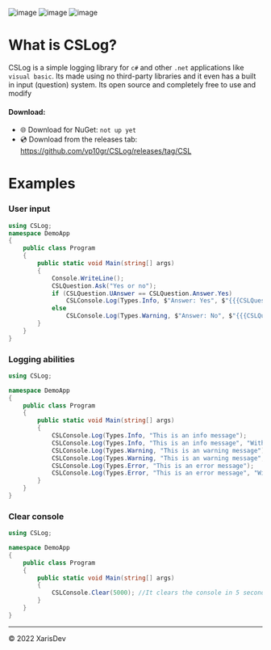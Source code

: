 ![image](https://img.shields.io/badge/Version-0.0.0-red)
![image](https://img.shields.io/badge/license-MIT-green)
![image](https://img.shields.io/badge/Lines_of_code-2.9k-black)


# What is CSLog?
CSLog is a simple logging library for `c#` and other `.net` applications like `visual basic`. Its made using no third-party libraries and it even has a built in input (question) system. Its open source and completely free to use and modify



#### Download:
- 🌐 Download for NuGet: `not up yet`
- 💿 Download from the releases tab: https://github.com/vp10gr/CSLog/releases/tag/CSL

 

# Examples 

### User input

```cs
using CSLog;
namespace DemoApp
{
    public class Program
    { 
        public static void Main(string[] args)
        {
            Console.WriteLine();
            CSLQuestion.Ask("Yes or no");
            if (CSLQuestion.UAnswer == CSLQuestion.Answer.Yes)
                CSLConsole.Log(Types.Info, $"Answer: Yes", $"{{{CSLQuestion.WAnswer}, {CSLQuestion.UAnswer}}}");
            else
                CSLConsole.Log(Types.Warning, $"Answer: No", $"{{{CSLQuestion.WAnswer}, {CSLQuestion.UAnswer}}}");
        }
    }
}

```

### Logging abilities 

```cs
using CSLog;

namespace DemoApp
{
    public class Program
    { 
        public static void Main(string[] args)
        {
            CSLConsole.Log(Types.Info, "This is an info message");
            CSLConsole.Log(Types.Info, "This is an info message", "With second text");
            CSLConsole.Log(Types.Warning, "This is an warning message");
            CSLConsole.Log(Types.Warning, "This is an warning message", "With second text");
            CSLConsole.Log(Types.Error, "This is an error message");
            CSLConsole.Log(Types.Error, "This is an error message", "With second text");
        }
    }
}

```


### Clear console

```cs
using CSLog;

namespace DemoApp
{
    public class Program
    { 
        public static void Main(string[] args)
        {
            CSLConsole.Clear(5000); //It clears the console in 5 seconds
        }
    }
}

```

---
© 2022 XarisDev
